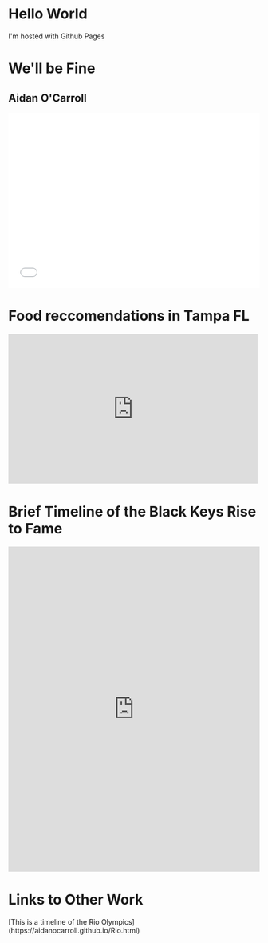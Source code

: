 <h1> Hello World </h1>
<p> I'm hosted with Github Pages </p>
<h1>We'll be Fine</h1> 
<h2>Aidan O'Carroll</h2>
<iframe src="//www.pixton.com/embed/arsrtq9j" frameborder="0" width="100%" height="350" allowfullscreen></iframe>



<h1>Food reccomendations in Tampa FL</h1>
<iframe width="500" height="300" scrolling="no" frameborder="no" src="https://fusiontables.google.com/embedviz?q=select+col1+from+11gfMYYh0RJgle9ekMBK-xTOYDnCvZ6ouxveVUyBb&amp;viz=MAP&amp;h=false&amp;lat=27.939379474518383&amp;lng=-82.44287440693358&amp;t=1&amp;z=12&amp;l=col1&amp;y=2&amp;tmplt=3&amp;hml=ONE_COL_LAT_LNG"></iframe>



<h1>Brief Timeline of the Black Keys Rise to Fame</h1>
<iframe src='https://cdn.knightlab.com/libs/timeline3/latest/embed/index.html?source=1fqiJY0EGUYCfEQZu3SnF0piOkIx9M0NuhCCNH3qOmmI&font=Default&lang=en&initial_zoom=2&height=650' width='100%' height='650' webkitallowfullscreen mozallowfullscreen allowfullscreen frameborder='0'></iframe>



<h1>Links to Other Work</h1>
[This is a timeline of the Rio Olympics](https://aidanocarroll.github.io/Rio.html)
